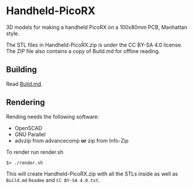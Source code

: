 # Handheld-PicoRX
3D models for making a handheld PicoRX on a 100x80mm PCB, Manhattan style.

The STL files in Handheld-PicoRX.zip is under the CC BY-SA 4.0 license. The ZIP file also contains a copy of Build.md for offline reading.

## Building
Read [Build.md](Build.md).

## Rendering

Rending needs the following software:

* OpenSCAD
* GNU Parallel
* advzip from advancecomp **or** zip from Info-Zip

To render run render.sh

```
$> ./render.sh
```

This will create Handheld-PicoRX.zip with all the STLs inside as well as `Build.md` `Readme` and `CC BY-SA 4.0.txt`.
